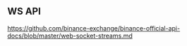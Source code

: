 WS API
---

https://github.com/binance-exchange/binance-official-api-docs/blob/master/web-socket-streams.md
